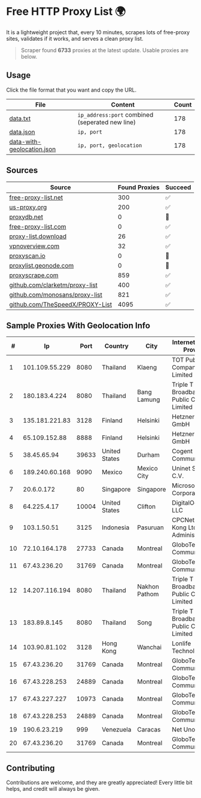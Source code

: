 
# Free HTTP Proxy List 🌍

It is a lightweight project that, every 10 minutes, scrapes lots of free-proxy sites, validates if it works, and serves a clean proxy list.


> Scraper found **6733** proxies at the latest update. Usable proxies are below.

## Usage

Click the file format that you want and copy the URL.


|File|Content|Count|
|----|-------|-----|
|[data.txt](https://raw.githubusercontent.com/themiralay/Proxy-List-World/master/data.txt)|`ip_address:port` combined (seperated new line)|178|
|[data.json](https://raw.githubusercontent.com/themiralay/Proxy-List-World/master/data.json)|`ip, port`|178|
|[data-with-geolocation.json](https://raw.githubusercontent.com/themiralay/Proxy-List-World/master/data-with-geolocation.json)|`ip, port, geolocation`|178|

## Sources

|Source|Found Proxies|Succeed|
|------|-------------|-------|
|[free-proxy-list.net](https://free-proxy-list.net)|300|✅|
|[us-proxy.org](https://www.us-proxy.org)|200|✅|
|[proxydb.net](http://proxydb.net)|0|🚫|
|[free-proxy-list.com](https://free-proxy-list.com/?page=&port=&type%5B%5D=http&type%5B%5D=https&up_time=0&search=Search)|0|✅|
|[proxy-list.download](https://www.proxy-list.download/HTTP)|26|✅|
|[vpnoverview.com](https://vpnoverview.com/privacy/anonymous-browsing/free-proxy-servers)|32|✅|
|[proxyscan.io](https://www.proxyscan.io)|0|🚫|
|[proxylist.geonode.com](https://proxylist.geonode.com/api/proxy-list?limit=300&page=1&sort_by=lastChecked&sort_type=desc&protocols=http,https)|0|🚫|
|[proxyscrape.com](https://api.proxyscrape.com/v2/?request=displayproxies&protocol=http&timeout=10000&country=all&ssl=all&anonymity=all)|859|✅|
|[github.com/clarketm/proxy-list](https://raw.githubusercontent.com/clarketm/proxy-list/master/proxy-list-raw.txt)|400|✅|
|[github.com/monosans/proxy-list](https://raw.githubusercontent.com/monosans/proxy-list/main/proxies/http.txt)|821|✅|
|[github.com/TheSpeedX/PROXY-List](https://raw.githubusercontent.com/TheSpeedX/PROXY-List/master/http.txt)|4095|✅|


## Sample Proxies With Geolocation Info

|#|Ip|Port|Country|City|Internet Service Provider|
|-|--|----|-------|----|-------------------------|
|1|101.109.55.229|8080|Thailand|Klaeng|TOT Public Company Limited|
|2|180.183.4.224|8080|Thailand|Bang Lamung|Triple T Broadband Public Company Limited|
|3|135.181.221.83|3128|Finland|Helsinki|Hetzner Online GmbH|
|4|65.109.152.88|8888|Finland|Helsinki|Hetzner Online GmbH|
|5|38.45.65.94|39633|United States|Durham|Cogent Communications|
|6|189.240.60.168|9090|Mexico|Mexico City|Uninet S.A. de C.V.|
|7|20.6.0.172|80|Singapore|Singapore|Microsoft Corporation|
|8|64.225.4.17|10004|United States|Clifton|DigitalOcean, LLC|
|9|103.1.50.51|3125|Indonesia|Pasuruan|CPCNet Hong Kong Ltd. - IP Administrator|
|10|72.10.164.178|27733|Canada|Montreal|GloboTech Communications|
|11|67.43.236.20|31769|Canada|Montreal|GloboTech Communications|
|12|14.207.116.194|8080|Thailand|Nakhon Pathom|Triple T Broadband Public Company Limited|
|13|183.89.8.145|8080|Thailand|Song|Triple T Broadband Public Company Limited|
|14|103.90.81.102|3128|Hong Kong|Wanchai|Lonlife Technology Co.|
|15|67.43.236.20|31769|Canada|Montreal|GloboTech Communications|
|16|67.43.228.253|24889|Canada|Montreal|GloboTech Communications|
|17|67.43.227.227|10973|Canada|Montreal|GloboTech Communications|
|18|67.43.228.253|24889|Canada|Montreal|GloboTech Communications|
|19|190.6.23.219|999|Venezuela|Caracas|Net Uno|
|20|67.43.236.20|31769|Canada|Montreal|GloboTech Communications|



## Contributing

Contributions are welcome, and they are greatly appreciated! Every
little bit helps, and credit will always be given.


